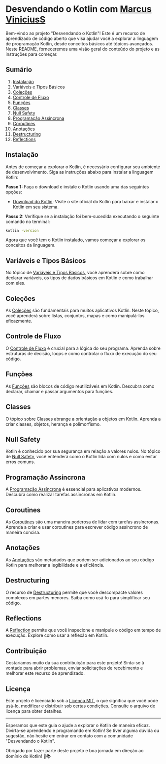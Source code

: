 # Desvendando o Kotlin com [Marcus ViniciusS](https://github.com/MarcusViniciusSS)

Bem-vindo ao projeto "Desvendando o Kotlin"! Este é um recurso de aprendizado de código aberto que visa ajudar você a explorar a linguagem de programação Kotlin, desde conceitos básicos até tópicos avançados. Neste README, forneceremos uma visão geral do conteúdo do projeto e as instruções para começar.

## Sumário

1. [Instalação](#instalação)
2. [Variáveis e Tipos Básicos](#variáveis-e-tipos-básicos)
3. [Coleções](#coleções)
4. [Controle de Fluxo](#controle-de-fluxo)
5. [Funções](#funções)
6. [Classes](#classes)
7. [Null Safety](#null-safety)
8. [Programação Assíncrona](#programação-assíncrona)
9. [Coroutines](#coroutines)
10. [Anotações](#anotações)
11. [Destructuring](#destructuring)
12. [Reflections](#reflections)

## Instalação

Antes de começar a explorar o Kotlin, é necessário configurar seu ambiente de desenvolvimento. Siga as instruções abaixo para instalar a linguagem Kotlin:

**Passo 1:** Faça o download e instale o Kotlin usando uma das seguintes opções:

- [Download do Kotlin](https://kotlinlang.org/docs/getting-started.html): Visite o site oficial do Kotlin para baixar e instalar o Kotlin em seu sistema.

**Passo 2:** Verifique se a instalação foi bem-sucedida executando o seguinte comando no terminal:

```bash
kotlin -version
```

Agora que você tem o Kotlin instalado, vamos começar a explorar os conceitos da linguagem.

## Variáveis e Tipos Básicos

No tópico de [Variáveis e Tipos Básicos](variavies-e-tipos-basicos), você aprenderá sobre como declarar variáveis, os tipos de dados básicos em Kotlin e como trabalhar com eles.

## Coleções

As [Coleções](colecoes) são fundamentais para muitos aplicativos Kotlin. Neste tópico, você aprenderá sobre listas, conjuntos, mapas e como manipulá-los eficazmente.

## Controle de Fluxo

O [Controle de Fluxo](controle-de-fluxo) é crucial para a lógica do seu programa. Aprenda sobre estruturas de decisão, loops e como controlar o fluxo de execução do seu código.

## Funções

As [Funções](funcoes) são blocos de código reutilizáveis em Kotlin. Descubra como declarar, chamar e passar argumentos para funções.

## Classes

O tópico sobre [Classes](classes) abrange a orientação a objetos em Kotlin. Aprenda a criar classes, objetos, herança e polimorfismo.

## Null Safety

Kotlin é conhecido por sua segurança em relação a valores nulos. No tópico de [Null Safety](null-safety), você entenderá como o Kotlin lida com nulos e como evitar erros comuns.

## Programação Assíncrona

A [Programação Assíncrona](/programacao-assincrona) é essencial para aplicativos modernos. Descubra como realizar tarefas assíncronas em Kotlin.

## Coroutines

As [Coroutines](/coroutines) são uma maneira poderosa de lidar com tarefas assíncronas. Aprenda a criar e usar coroutines para escrever código assíncrono de maneira concisa.

## Anotações

As [Anotações](/anotacoes) são metadados que podem ser adicionados ao seu código Kotlin para melhorar a legibilidade e a eficiência.

## Destructuring

O recurso de [Destructuring](/destructuring) permite que você descompacte valores complexos em partes menores. Saiba como usá-lo para simplificar seu código.

## Reflections

A [Reflection](/reflections) permite que você inspecione e manipule o código em tempo de execução. Explore como usar a reflexão em Kotlin.

## Contribuição

Gostaríamos muito da sua contribuição para este projeto! Sinta-se à vontade para abrir problemas, enviar solicitações de recebimento e melhorar este recurso de aprendizado.

## Licença

Este projeto é licenciado sob a [Licença MIT](LICENSE), o que significa que você pode usá-lo, modificar e distribuir sob certas condições. Consulte o arquivo de licença para obter detalhes.

---

Esperamos que este guia o ajude a explorar o Kotlin de maneira eficaz. Divirta-se aprendendo e programando em Kotlin! Se tiver alguma dúvida ou sugestão, não hesite em entrar em contato com a comunidade "Desvendando o Kotlin".

Obrigado por fazer parte deste projeto e boa jornada em direção ao domínio do Kotlin! 🚀📚